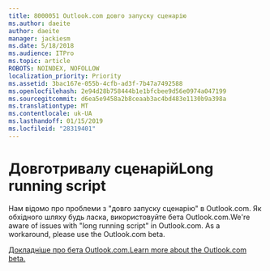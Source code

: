 ```yaml
---
title: 8000051 Outlook.com довго запуску сценарію
ms.author: daeite
author: daeite
manager: jackiesm
ms.date: 5/18/2018
ms.audience: ITPro
ms.topic: article
ROBOTS: NOINDEX, NOFOLLOW
localization_priority: Priority
ms.assetid: 3bac167e-055b-4cfb-ad3f-7b47a7492588
ms.openlocfilehash: 2e94d28b758444b1e1bfcbee9d56e0974a047199
ms.sourcegitcommit: d6ea5e9458a2b8ceaab3ac4bd483e1130b9a398a
ms.translationtype: MT
ms.contentlocale: uk-UA
ms.lasthandoff: 01/15/2019
ms.locfileid: "28319401"
---
```

# <a name="long-running-script"></a><span data-ttu-id="41aa4-102">Довготривалу сценарій</span><span class="sxs-lookup"><span data-stu-id="41aa4-102">Long running script</span></span>

<span data-ttu-id="41aa4-p101">Нам відомо про проблеми з "довго запуску сценарію" в Outlook.com. Як обхідного шляху будь ласка, використовуйте бета Outlook.com.</span><span class="sxs-lookup"><span data-stu-id="41aa4-p101">We're aware of issues with "long running script" in Outlook.com. As a workaround, please use the Outlook.com beta.</span></span>
  
[<span data-ttu-id="41aa4-105">Докладніше про бета Outlook.com.</span><span class="sxs-lookup"><span data-stu-id="41aa4-105">Learn more about the Outlook.com beta.</span></span>](https://go.microsoft.com/fwlink/p/?linkid=874356)
  

